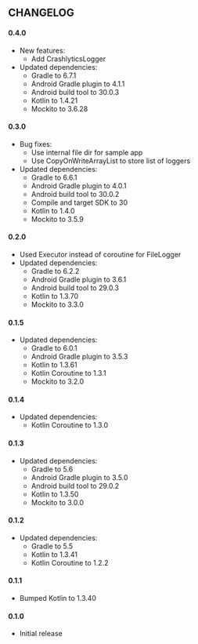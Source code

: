 CHANGELOG
---------

#### 0.4.0
- New features:
  - Add CrashlyticsLogger
- Updated dependencies:
  - Gradle to 6.7.1
  - Android Gradle plugin to 4.1.1
  - Android build tool to 30.0.3
  - Kotlin to 1.4.21
  - Mockito to 3.6.28

#### 0.3.0
- Bug fixes:
  - Use internal file dir for sample app
  - Use CopyOnWriteArrayList to store list of loggers
- Updated dependencies:
  - Gradle to 6.6.1
  - Android Gradle plugin to 4.0.1
  - Android build tool to 30.0.2
  - Compile and target SDK to 30
  - Kotlin to 1.4.0
  - Mockito to 3.5.9

#### 0.2.0
- Used Executor instead of coroutine for FileLogger
- Updated dependencies:
  - Gradle to 6.2.2
  - Android Gradle plugin to 3.6.1
  - Android build tool to 29.0.3
  - Kotlin to 1.3.70
  - Mockito to 3.3.0

#### 0.1.5
- Updated dependencies:
  - Gradle to 6.0.1
  - Android Gradle plugin to 3.5.3
  - Kotlin to 1.3.61
  - Kotlin Coroutine to 1.3.1
  - Mockito to 3.2.0

#### 0.1.4
- Updated dependencies:
  - Kotlin Coroutine to 1.3.0

#### 0.1.3
- Updated dependencies:
  - Gradle to 5.6
  - Android Gradle plugin to 3.5.0
  - Android build tool to 29.0.2
  - Kotlin to 1.3.50
  - Mockito to 3.0.0

#### 0.1.2
- Updated dependencies:
  - Gradle to 5.5
  - Kotlin to 1.3.41
  - Kotlin Coroutine to 1.2.2

#### 0.1.1
- Bumped Kotlin to 1.3.40

#### 0.1.0
- Initial release
